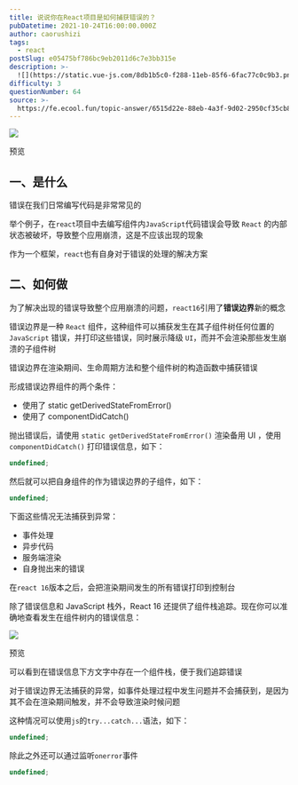 ```yaml
---
title: 说说你在React项目是如何捕获错误的？
pubDatetime: 2021-10-24T16:00:00.000Z
author: caorushizi
tags:
  - react
postSlug: e05475bf786bc9eb2011d6c7e3bb315e
description: >-
  ![](https://static.vue-js.com/8db1b5c0-f288-11eb-85f6-6fac77c0c9b3.png)预览一、是什么-----错误在我们日常编写代码是非常常见的
difficulty: 3
questionNumber: 64
source: >-
  https://fe.ecool.fun/topic-answer/6515d22e-88eb-4a3f-9d02-2950cf35cb85?orderBy=updateTime&order=desc&tagId=13
---
```


![](https://static.vue-js.com/8db1b5c0-f288-11eb-85f6-6fac77c0c9b3.png)

预览

## 一、是什么

错误在我们日常编写代码是非常常见的

举个例子，在`react`项目中去编写组件内`JavaScript`代码错误会导致 `React` 的内部状态被破坏，导致整个应用崩溃，这是不应该出现的现象

作为一个框架，`react`也有自身对于错误的处理的解决方案

## 二、如何做

为了解决出现的错误导致整个应用崩溃的问题，`react16`引用了**错误边界**新的概念

错误边界是一种 `React` 组件，这种组件可以捕获发生在其子组件树任何位置的 `JavaScript` 错误，并打印这些错误，同时展示降级 `UI`，而并不会渲染那些发生崩溃的子组件树

错误边界在渲染期间、生命周期方法和整个组件树的构造函数中捕获错误

形成错误边界组件的两个条件：

- 使用了 static getDerivedStateFromError()
- 使用了 componentDidCatch()

抛出错误后，请使用 `static getDerivedStateFromError()` 渲染备用 UI ，使用 `componentDidCatch()` 打印错误信息，如下：

```typescript
undefined;
```

然后就可以把自身组件的作为错误边界的子组件，如下：

```typescript
undefined;
```

下面这些情况无法捕获到异常：

- 事件处理
- 异步代码
- 服务端渲染
- 自身抛出来的错误

在`react 16`版本之后，会把渲染期间发生的所有错误打印到控制台

除了错误信息和 JavaScript 栈外，React 16 还提供了组件栈追踪。现在你可以准确地查看发生在组件树内的错误信息：

![](https://static.vue-js.com/7b2b51d0-f289-11eb-ab90-d9ae814b240d.png)

预览

可以看到在错误信息下方文字中存在一个组件栈，便于我们追踪错误

对于错误边界无法捕获的异常，如事件处理过程中发生问题并不会捕获到，是因为其不会在渲染期间触发，并不会导致渲染时候问题

这种情况可以使用`js`的`try...catch...`语法，如下：

```typescript
undefined;
```

除此之外还可以通过监听`onerror`事件

```typescript
undefined;
```
